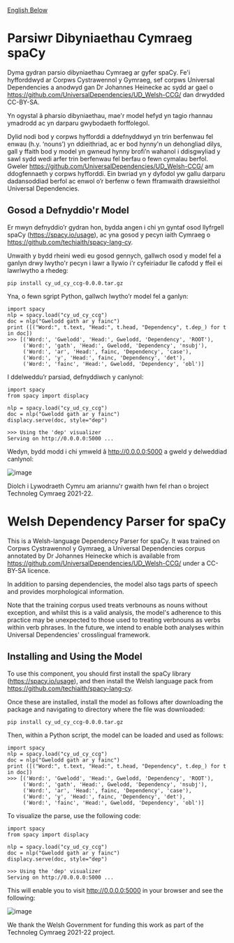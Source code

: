 [English Below](#welsh-dependency-parser-for-spacy)

# Parsiwr Dibyniaethau Cymraeg spaCy

Dyma gydran parsio dibyniaethau Cymraeg ar gyfer spaCy. Fe'i hyfforddwyd ar Corpws Cystrawennol y Gymraeg, sef corpws Universal Dependencies a anodwyd gan Dr Johannes Heinecke ac sydd ar gael o https://github.com/UniversalDependencies/UD_Welsh-CCG/ dan drwydded CC-BY-SA.

Yn ogystal â pharsio dibyniaethau, mae'r model hefyd yn tagio rhannau ymadrodd ac yn darparu gwybodaeth forffolegol.

Dylid nodi bod y corpws hyfforddi a ddefnyddwyd yn trin berfenwau fel enwau (h.y. ‘nouns’) yn ddieithriad, ac er bod hynny'n un dehongliad dilys, gall y ffaith bod y model yn gwneud hynny brofi’n wahanol i ddisgwyliad y sawl sydd wedi arfer trin berfenwau fel berfau o fewn cymalau berfol. Gweler https://github.com/UniversalDependencies/UD_Welsh-CCG/ am ddogfennaeth y corpws hyfforddi. Ein bwriad yn y dyfodol yw gallu darparu dadansoddiad berfol ac enwol o’r berfenw o fewn fframwaith drawsieithol Universal Dependencies.

## Gosod a Defnyddio'r Model

Er mwyn defnyddio’r gydran hon, bydda angen i chi yn gyntaf osod llyfrgell spaCy (https://spacy.io/usage), ac yna gosod y pecyn iaith Cymraeg o https://github.com/techiaith/spacy-lang-cy.

Unwaith y bydd rheini wedi eu gosod gennych, gallwch osod y model fel a ganlyn drwy lwytho'r pecyn i lawr a llywio i'r cyfeiriadur lle cafodd y ffeil ei lawrlwytho a rhedeg:

`pip install cy_ud_cy_ccg-0.0.0.tar.gz` 

Yna, o fewn sgript Python, gallwch lwytho’r model fel a ganlyn:

```
import spacy
nlp = spacy.load("cy_ud_cy_ccg")
doc = nlp("Gwelodd gath ar y fainc")
print ([("Word:", t.text, "Head:", t.head, "Dependency", t.dep_) for t in doc])
>>> [('Word:', 'Gwelodd', 'Head:', Gwelodd, 'Dependency', 'ROOT'),
     ('Word:', 'gath', 'Head:', Gwelodd, 'Dependency', 'nsubj'),
     ('Word:', 'ar', 'Head:', fainc, 'Dependency', 'case'),
     ('Word:', 'y', 'Head:', fainc, 'Dependency', 'det'),
     ('Word:', 'fainc', 'Head:', Gwelodd, 'Dependency', 'obl')]
```

I ddelweddu’r parsiad, defnyddiwch y canlynol:

```
import spacy
from spacy import displacy

nlp = spacy.load("cy_ud_cy_ccg")
doc = nlp("Gwelodd gath ar y fainc")
displacy.serve(doc, style="dep")

>>> Using the 'dep' visualizer
Serving on http://0.0.0.0:5000 ...
```
Wedyn, bydd modd i chi ymweld â http://0.0.0.0:5000 a gweld y delweddiad canlynol:

![image](https://user-images.githubusercontent.com/10194573/157477614-b58f5b8b-43d3-4e54-aead-b78e61fbc396.png)

Diolch i Lywodraeth Cymru am ariannu'r gwaith hwn fel rhan o broject Technoleg Cymraeg 2021-22. 

# Welsh Dependency Parser for spaCy

This is a Welsh-language Dependency Parser for spaCy. It was trained on Corpws Cystrawennol y Gymraeg, a Universal Dependencies corpus annotated by Dr Johannes Heinecke which is available from https://github.com/UniversalDependencies/UD_Welsh-CCG/ under a CC-BY-SA licence.

In addition to parsing dependencies, the model also tags parts of speech and provides morphological information.

Note that the training corpus used treats verbnouns as nouns without exception, and whilst this is a valid analysis, the model's adherence to this practice may be unexpected to those used to treating verbnouns as verbs within verb phrases. In the future, we intend to enable both analyses within Universal Dependencies' crosslingual framework. 

## Installing and Using the Model

To use this component, you should first install the spaCy library (https://spacy.io/usage), and then install the Welsh language pack from https://github.com/techiaith/spacy-lang-cy.

Once these are installed, install the model as follows after downloading the package and navigating to directory where the file was downloaded:

`pip install cy_ud_cy_ccg-0.0.0.tar.gz` 

Then, within a Python script, the model can be loaded and used as follows:

```
import spacy
nlp = spacy.load("cy_ud_cy_ccg")
doc = nlp("Gwelodd gath ar y fainc")
print ([("Word:", t.text, "Head:", t.head, "Dependency", t.dep_) for t in doc])
>>> [('Word:', 'Gwelodd', 'Head:', Gwelodd, 'Dependency', 'ROOT'),
     ('Word:', 'gath', 'Head:', Gwelodd, 'Dependency', 'nsubj'),
     ('Word:', 'ar', 'Head:', fainc, 'Dependency', 'case'),
     ('Word:', 'y', 'Head:', fainc, 'Dependency', 'det'),
     ('Word:', 'fainc', 'Head:', Gwelodd, 'Dependency', 'obl')]
```

To visualize the parse, use the following code:

```
import spacy
from spacy import displacy

nlp = spacy.load("cy_ud_cy_ccg")
doc = nlp("Gwelodd gath ar y fainc")
displacy.serve(doc, style="dep")

>>> Using the 'dep' visualizer
Serving on http://0.0.0.0:5000 ...
```

This will enable you to visit http://0.0.0.0:5000 in your browser and see the following:

![image](https://user-images.githubusercontent.com/10194573/157477641-fdd7e07e-e6f7-421a-9233-df13b3f9d90b.png)

We thank the Welsh Government for funding this work as part of the Technoleg Cymraeg 2021-22 project.
